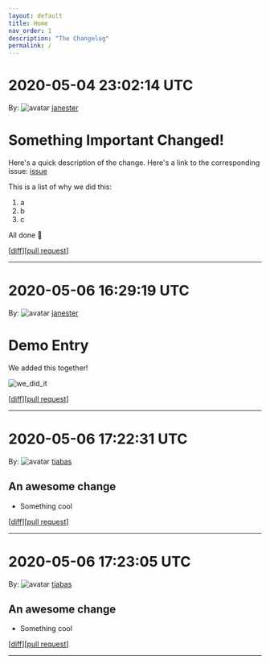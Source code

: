 ```yaml
---
layout: default
title: Home
nav_order: 1
description: "The Changelog"
permalink: /
---
```


# 2020-05-04 23:02:14 UTC

By: ![avatar](https://avatars1.githubusercontent.com/u/3330181?v=4&s=50) [janester](https://github.com/janester)

# Something Important Changed!

Here's a quick description of the change. Here's a link to the corresponding issue: [issue]()

This is a list of why we did this:

1. a
1. b
1. c

All done 🎉

[[diff](https://github.com/githubsatelliteworkshops/webhooks-with-rest/pull/9.diff)][[pull request](https://github.com/githubsatelliteworkshops/webhooks-with-rest/pull/9)]
* * *


# 2020-05-06 16:29:19 UTC

By: ![avatar](https://avatars1.githubusercontent.com/u/3330181?v=4&s=50) [janester](https://github.com/janester)

# Demo Entry

We added this together!

![we_did_it](https://user-images.githubusercontent.com/3330181/80780711-e9343480-8b3d-11ea-8a54-ab9fe9e70f95.gif)

[[diff](https://github.com/githubsatelliteworkshops/webhooks-with-rest/pull/18.diff)][[pull request](https://github.com/githubsatelliteworkshops/webhooks-with-rest/pull/18)]
* * *

# 2020-05-06 17:22:31 UTC

By: ![avatar](https://avatars3.githubusercontent.com/u/191347?v=4&s=50) [tiabas](https://github.com/tiabas)

## An awesome change
- Something cool

[[diff](https://github.com/tiabas/webhooks-with-rest/pull/1.diff)][[pull request](https://github.com/tiabas/webhooks-with-rest/pull/1)]
* * *

# 2020-05-06 17:23:05 UTC

By: ![avatar](https://avatars3.githubusercontent.com/u/191347?v=4&s=50) [tiabas](https://github.com/tiabas)

## An awesome change
- Something cool

[[diff](https://github.com/tiabas/webhooks-with-rest/pull/1.diff)][[pull request](https://github.com/tiabas/webhooks-with-rest/pull/1)]
* * *

